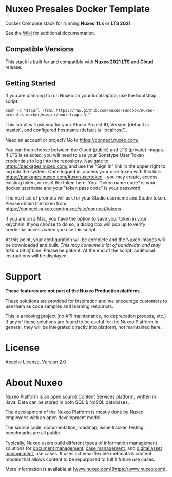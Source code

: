 # Nuxeo Presales Docker Template

Docker Compose stack for running **Nuxeo 11.x** or **LTS 2021**.

See the [Wiki](https://github.com/nuxeo-sandbox/nuxeo-presales-docker/wiki) for additional documentation.

## Compatible Versions

This stack is built for and compatible with **Nuxeo 2021 LTS** and **Cloud** release.

## Getting Started

If you are planning to run Nuxeo on your local laptop, use the bootstrap script:

```
bash -c "$(curl -fsSL https://raw.github.com/nuxeo-sandbox/nuxeo-presales-docker/master/bootstrap.sh)"
```

This script will ask you for your Studio Project ID, Version (default is master),
and configured hostname (default is 'localhost').

Need an account or project?  Go to https://connect.nuxeo.com/

You can then choose between the Cloud (public) and LTS (private) images.  If LTS
is selected, you will need to use your Sonatype User Token credentials to log into
the repository.  Navigate to https://packages.nuxeo.com/ and use the "Sign In"
link in the upper right to log into the system.  Once logged in, access your user
token with this link: https://packages.nuxeo.com/#user/usertoken - you may create,
access existing token, or reset the token here.  Your "token name code" is your
docker username and your "token pass code" is your password.

The next set of prompts will ask for your Studio username and Studio token.
Please obtain the token from https://connect.nuxeo.com/nuxeo/site/connect/tokens

If you are on a Mac, you have the option to save your token in your keychain.  If
you choose to do so, a dialog box will pop up to verify credential access when you
use this script.

At this point, your configuration will be complete and the Nuxeo images will be
downloaded and built.  _This may consume a lot of bandwidth and may take a bit of
time_.  Please be patient.  At the end of the script, additional instructions will
be displayed.

# Support

**These features are not part of the Nuxeo Production platform.**

These solutions are provided for inspiration and we encourage customers to use them as code samples and learning resources.

This is a moving project (no API maintenance, no deprecation process, etc.) If any of these solutions are found to be useful for the Nuxeo Platform in general, they will be integrated directly into platform, not maintained here.

# License

[Apache License, Version 2.0](http://www.apache.org/licenses/LICENSE-2.0.html)

# About Nuxeo

Nuxeo Platform is an open source Content Services platform, written in Java. Data can be stored in both SQL & NoSQL databases.

The development of the Nuxeo Platform is mostly done by Nuxeo employees with an open development model.

The source code, documentation, roadmap, issue tracker, testing, benchmarks are all public.

Typically, Nuxeo users build different types of information management solutions for [document management](https://www.nuxeo.com/solutions/document-management/), [case management](https://www.nuxeo.com/solutions/case-management/), and [digital asset management](https://www.nuxeo.com/solutions/dam-digital-asset-management/), use cases. It uses schema-flexible metadata & content models that allows content to be repurposed to fulfill future use cases.

More information is available at [www.nuxeo.com](https://www.nuxeo.com).
